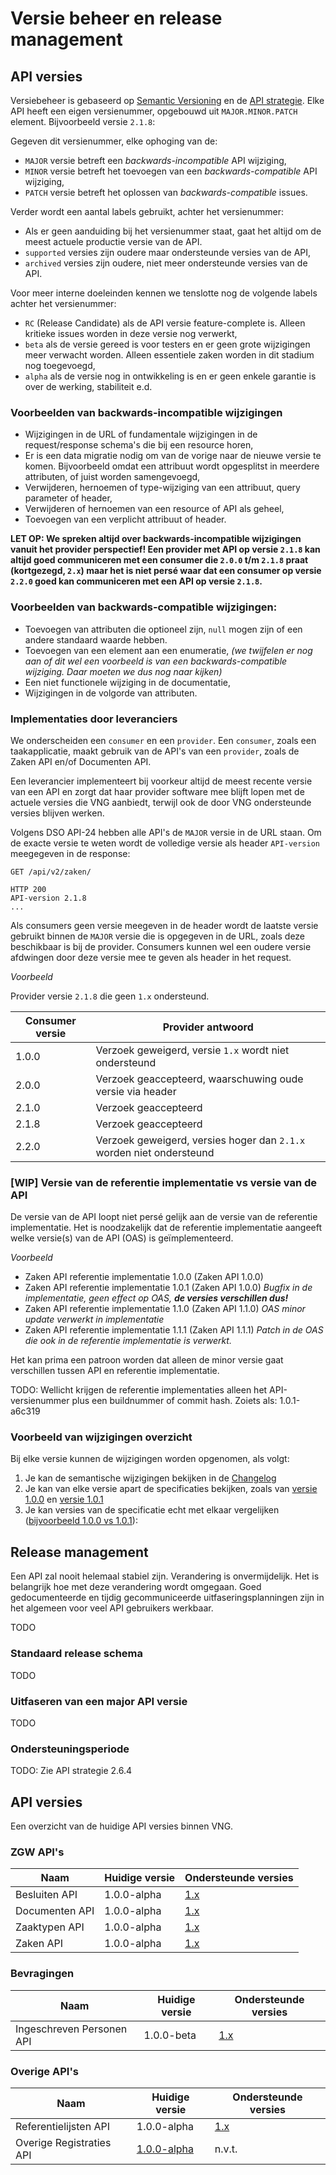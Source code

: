 # Versie beheer en release management

## API versies

Versiebeheer is gebaseerd op [Semantic Versioning](https://semver.org) en de
[API strategie](https://aandeslagmetdeomgevingswet.nl/digitaal-stelsel/technisch-aansluiten/standaarden/api-uri-strategie/).
Elke  API heeft een eigen versienummer, opgebouwd uit `MAJOR.MINOR.PATCH` 
element. Bijvoorbeeld versie `2.1.8`:

Gegeven dit versienummer, elke ophoging van de:

* `MAJOR` versie betreft een *backwards-incompatible* API wijziging,
* `MINOR` versie betreft het toevoegen van een *backwards-compatible* API 
  wijziging,
* `PATCH` versie betreft het oplossen van *backwards-compatible* issues.

Verder wordt een aantal labels gebruikt, achter het versienummer:

* Als er geen aanduiding bij het versienummer staat, gaat het altijd om de
  meest actuele productie versie van de API.
* `supported` versies zijn oudere maar ondersteunde versies van de API,
* `archived` versies zijn oudere, niet meer ondersteunde versies van de API.

Voor meer interne doeleinden kennen we tenslotte nog de volgende labels achter
het versienummer:

* `RC` (Release Candidate) als de API versie feature-complete is. Alleen
  kritieke issues worden in deze versie nog verwerkt,
* `beta` als de versie gereed is voor testers en er geen grote wijzigingen meer
  verwacht worden. Alleen essentiele zaken worden in dit stadium nog 
  toegevoegd,
* `alpha` als de versie nog in ontwikkeling is en er geen enkele garantie is
  over de werking, stabiliteit e.d.

### Voorbeelden van backwards-incompatible wijzigingen

* Wijzigingen in de URL of fundamentale wijzigingen in de request/response
  schema's die bij een resource horen,
* Er is een data migratie nodig om van de vorige naar de nieuwe versie te komen.
  Bijvoorbeeld omdat een attribuut wordt opgesplitst in meerdere attributen, of
  juist worden samengevoegd,
* Verwijderen, hernoemen of type-wijziging van een attribuut, query parameter
  of header,
* Verwijderen of hernoemen van een resource of API als geheel,
* Toevoegen van een verplicht attribuut of header.

**LET OP: We spreken altijd over backwards-incompatible wijzigingen vanuit het 
provider perspectief! Een provider met API op versie `2.1.8` kan altijd goed
communiceren met een consumer die `2.0.0` t/m `2.1.8` praat (kortgezegd,
`2.x`) maar het is niet persé waar dat een consumer op versie `2.2.0` goed kan 
communiceren met een API op versie `2.1.8`.**

### Voorbeelden van backwards-compatible wijzigingen:

* Toevoegen van attributen die optioneel zijn, `null` mogen zijn of een andere
  standaard waarde hebben.
* Toevoegen van een element aan een enumeratie, 
_(we twijfelen er nog aan of dit wel een voorbeeld is  van een backwards-compatible wijziging. Daar moeten we dus nog naar kijken)_
* Een niet functionele wijziging in de documentatie,
* Wijzigingen in de volgorde van attributen.

### Implementaties door leveranciers

We onderscheiden een `consumer` en een `provider`. Een `consumer`, zoals een
taakapplicatie, maakt gebruik van de API's van een `provider`, zoals de Zaken
API en/of Documenten API.

Een leverancier implementeert bij voorkeur altijd de meest recente versie van
een API en zorgt dat haar provider software mee blijft lopen met de actuele 
versies die VNG aanbiedt, terwijl ook de door VNG ondersteunde versies blijven 
werken.

Volgens DSO API-24 hebben alle API's de `MAJOR` versie in de URL staan. Om de
exacte versie te weten wordt de volledige versie als header `API-version`
meegegeven in de response:

```
GET /api/v2/zaken/

HTTP 200
API-version 2.1.8
...
```

Als consumers geen versie meegeven in de header wordt de laatste versie 
gebruikt binnen de `MAJOR` versie die is opgegeven in de URL, zoals deze 
beschikbaar is bij de provider. Consumers kunnen wel een oudere versie afdwingen 
door deze versie mee te geven als header in het request.

*Voorbeeld*

Provider versie `2.1.8` die geen `1.x` ondersteund.

Consumer versie | Provider antwoord
--- | --- 
1.0.0 | Verzoek geweigerd, versie `1.x` wordt niet ondersteund
2.0.0 | Verzoek geaccepteerd, waarschuwing oude versie via header
2.1.0 | Verzoek geaccepteerd
2.1.8 | Verzoek geaccepteerd
2.2.0 | Verzoek geweigerd, versies hoger dan `2.1.x` worden niet ondersteund

### [WIP] Versie van de referentie implementatie vs versie van de API

De versie van de API loopt niet persé gelijk aan de versie van de referentie 
implementatie. Het is noodzakelijk dat de referentie implementatie aangeeft welke versie(s)
van de API (OAS) is geïmplementeerd.

*Voorbeeld*

* Zaken API referentie implementatie 1.0.0 (Zaken API 1.0.0)
* Zaken API referentie implementatie 1.0.1 (Zaken API 1.0.0)
  _Bugfix in de implementatie, geen effect op OAS, **de versies verschillen dus!**_
* Zaken API referentie implementatie 1.1.0 (Zaken API 1.1.0)
  _OAS minor update verwerkt in implementatie_
* Zaken API referentie implementatie 1.1.1 (Zaken API 1.1.1)
  _Patch in de OAS die ook in de referentie implementatie is verwerkt._

Het kan prima een patroon worden dat alleen de minor versie gaat verschillen 
tussen API en referentie implementatie.

TODO: Wellicht krijgen de referentie implementaties alleen het API-versienummer 
plus een buildnummer of commit hash. Zoiets als: 1.0.1-a6c319

### Voorbeeld van wijzigingen overzicht

Bij elke versie kunnen de wijzigingen worden opgenomen, als volgt:

1. Je kan de semantische wijzigingen bekijken in de [Changelog](https://github.com/maykinmedia/demo-api/blob/master/CHANGELOG.rst)
2. Je kan van elke versie apart de specificaties bekijken, zoals van [versie 1.0.0](https://redocly.github.io/redoc/?url=https://raw.githubusercontent.com/maykinmedia/demo-api/1.0.0/openapi.yaml) en [versie 1.0.1](https://redocly.github.io/redoc/?url=https://raw.githubusercontent.com/maykinmedia/demo-api/1.0.1/openapi.yaml)
3. Je kan versies van de specificatie echt met elkaar vergelijken ([bijvoorbeeld 1.0.0 vs 1.0.1](https://github.com/maykinmedia/demo-api/compare/1.0.0..1.0.1#diff-fe030a7c1568b3decf599edf399be7f4)): 

## Release management 

Een API zal nooit helemaal stabiel zijn. Verandering is onvermijdelijk. Het is 
belangrijk hoe met deze verandering wordt omgegaan. Goed gedocumenteerde en 
tijdig gecommuniceerde uitfaseringsplanningen zijn in het algemeen voor veel 
API gebruikers werkbaar.

TODO

### Standaard release schema

TODO

### Uitfaseren van een major API versie

TODO

### Ondersteuningsperiode

TODO: Zie API strategie 2.6.4

## API versies

Een overzicht van de huidige API versies binnen VNG.

### ZGW API's

Naam | Huidige versie | Ondersteunde versies
--- | --- | ---
Besluiten API | 1.0.0-alpha | [1.x][Besluiten-1.x]
Documenten API | 1.0.0-alpha | [1.x][Documenten-1.x]
Zaaktypen API | 1.0.0-alpha | [1.x][Zaaktypen-1.x]
Zaken API | 1.0.0-alpha | [1.x][Zaken-1.x]

[Besluiten-1.x]: https://ref.tst.vng.cloud/brc/api/v1/schema/
[Documenten-1.x]: https://ref.tst.vng.cloud/drc/api/v1/schema/
[Zaaktypen-1.x]: https://ref.tst.vng.cloud/ztc/api/v1/schema/
[Zaken-1.x]: https://ref.tst.vng.cloud/zrc/api/v1/schema/

### Bevragingen

Naam | Huidige versie | Ondersteunde versies
--- | --- | ---
Ingeschreven Personen API | 1.0.0-beta | [1.x][Ingeschreven Personen-1.x]

[Ingeschreven Personen-1.x]: https://rebilly.github.io/ReDoc/?url=https://raw.githubusercontent.com/VNG-Realisatie/Bevragingen-ingeschreven-personen/master/api-specificatie/Bevraging-Ingeschreven-Persoon/openapi.yaml

### Overige API's

Naam | Huidige versie | Ondersteunde versies
--- | --- | ---
Referentielijsten API | 1.0.0-alpha | [1.x][Referentielijsten-1.x]
Overige Registraties API | [1.0.0-alpha][Overige Registraties-1.x] | n.v.t.

[Referentielijsten-1.x]: https://ref.tst.vng.cloud/referentielijsten/api/v1/schema/
[Overige Registraties-1.x]: https://ref.tst.vng.cloud/orc/api/v1/schema/
